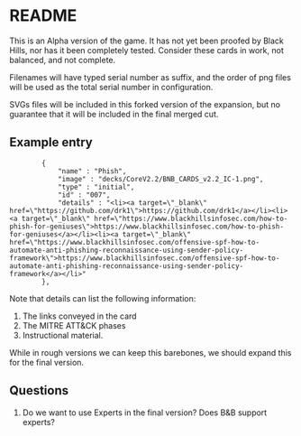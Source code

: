 # README

This is an Alpha version of the game. It has not yet been proofed by Black Hills, nor has it been completely tested. Consider these cards in work, not balanced, and not complete.

Filenames will have typed serial number as suffix, and the order of png files will be used as the total serial number in configuration.

SVGs files will be included in this forked version of the expansion, but no guarantee that it will be included in the final merged cut.

## Example entry
```
        {
            "name" : "Phish",
            "image" : "decks/CoreV2.2/BNB_CARDS_v2.2_IC-1.png",
            "type" : "initial",
            "id" : "007",
            "details" : "<li><a target=\"_blank\" href=\"https://github.com/drk1\">https://github.com/drk1</a></li><li><a target=\"_blank\" href=\"https://www.blackhillsinfosec.com/how-to-phish-for-geniuses\">https://www.blackhillsinfosec.com/how-to-phish-for-geniuses</a></li><li><a target=\"_blank\" href=\"https://www.blackhillsinfosec.com/offensive-spf-how-to-automate-anti-phishing-reconnaissance-using-sender-policy-framework\">https://www.blackhillsinfosec.com/offensive-spf-how-to-automate-anti-phishing-reconnaissance-using-sender-policy-framework</a></li>"
        },
```

Note that details can list the following information:

1. The links conveyed in the card
2. The MITRE ATT&CK phases
3. Instructional material.

While in rough versions we can keep this barebones, we should expand this for the final version.

## Questions

1. Do we want to use Experts in the final version? Does B&B support experts?
